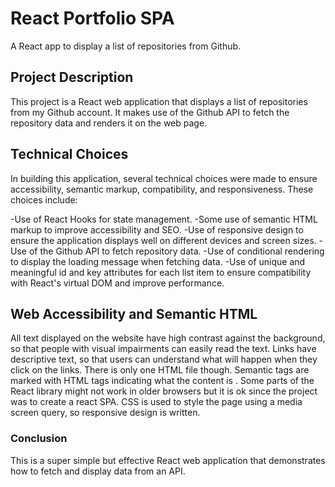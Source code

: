 # React Portfolio SPA

A React app to display a list of repositories from Github.

## Project Description

This project is a React web application that displays a list of repositories from my Github account. It makes use of the Github API to fetch the repository data and renders it on the web page.

## Technical Choices

In building this application, several technical choices were made to ensure accessibility, semantic markup, compatibility, and responsiveness. These choices include:

-Use of React Hooks for state management.
-Some use of semantic HTML markup to improve accessibility and SEO.
-Use of responsive design to ensure the application displays well on different devices and screen sizes.
-Use of the Github API to fetch repository data.
-Use of conditional rendering to display the loading message when fetching data.
-Use of unique and meaningful id and key attributes for each list item to ensure compatibility with React's virtual DOM and improve performance.

## Web Accessibility and Semantic HTML
All text displayed on the website have high contrast against the background, so that people with visual impairments can easily read the text. Links have descriptive text, so that users can understand what will happen when they click on the links.
There is only one HTML file though.
Semantic tags are marked with HTML tags indicating what the content is .
Some parts of the React library might not work in older browsers but it is ok since the project was to create a react SPA.
CSS is used to style the page using a media screen query, so responsive design is written.

### Conclusion
This is a super simple but effective React web application that demonstrates how to fetch and display data from an API.  
